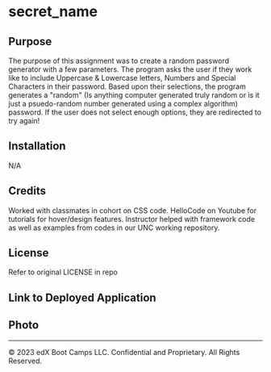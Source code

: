 # secret_name
## Purpose
The purpose of this assignment was to create a random password generator with a few parameters. The program asks the user if they work like to include Uppercase & Lowercase letters, Numbers and Special Characters in their password. Based upon their selections, the program generates a "random" (Is anything computer generated truly random or is it just a psuedo-random number generated using a complex algorithm) password. If the user does not select enough options, they are redirected to try again!
## Installation
N/A
## Credits
Worked with classmates in cohort on CSS code. 
HelloCode on Youtube for tutorials for hover/design features. 
Instructor helped with framework code as well as examples from codes in our UNC working repository. 
## License
Refer to original LICENSE in repo
## Link to Deployed Application

## Photo




---
© 2023 edX Boot Camps LLC. Confidential and Proprietary. All Rights Reserved.